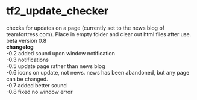 # tf2_update_checker
checks for updates on a page (currently set to the news blog of teamfortress.com). Place in empty folder and clear out html files after use.
<br>
beta version 0.8
<br>
<b>changelog</b>
<br>
-0.2 added sound upon window notification
<br>
-0.3 notifications
<br>
-0.5 update page rather than news blog
<br>
-0.6 icons on update, not news. news has been abandoned, but any page can be changed.
<br>
-0.7 added better sound
<br>
-0.8 fixed no window error
